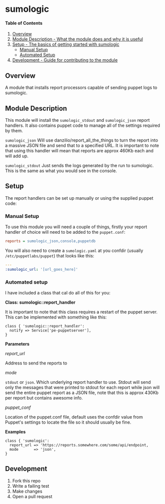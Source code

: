 # sumologic

#### Table of Contents

1. [Overview](#overview)
2. [Module Description - What the module does and why it is useful](#module-description)
3. [Setup - The basics of getting started with sumologic](#setup)
    * [Manual Setup](#manual-setup)
    * [Automated Setup](#automated-setup)
6. [Development - Guide for contributing to the module](#development)

## Overview

A module that installs report processors capable of sending puppet logs to sumologic.

## Module Description

This module will install the `sumologic_stdout` and `sumologic_json` report handlers. It also contains puppet code to manage all of the settings required by them.

`sumologic_json` Will use danzilio/report_all_the_things to turn the report into a massive JSON file and send that to a specified URL. It is important to note that using this handler will mean that reports are approx 460Kb each and will add up.

`sumologic_stdout` Just sends the logs generated by the run to sumologic. This is the same as what you would see in the console.

## Setup

The report handlers can be set up manually or using the supplied puppet code:

### Manual Setup

To use this module you will need a couple of things, firstly your report handler of choice will need to be added to the `puppet.conf`:

```ini
reports = sumologic_json,console,puppetdb
```

You will also need to create a `sumologic.yaml` at you confdir (usually `/etc/puppetlabs/puppet`) that looks like this:
```yaml
---
:sumologic_url: '[url_goes_here]'
```

### Automated setup

I have included a class that cal do all of this for you:

**Class: sumologic::report_handler**
 
It is important to note that this class requires a restart of the puppet
server. This can be implemented with something like this:
 
```puppet
class { 'sumologic::report_handler':
  notify => Service['pe-puppetserver'],
}
```

**Parameters**

*report_url*

Address to send the reports to

*mode*

`stdout` or `json`. Which underlying report handler to use. Stdout will
send only the messages that were printed to stdout for each report while
json will send the entire puppet report as a JSON file, note that this is
approx 430Kb per report but contains awesome info.

*puppet_conf*

Location of the puppet.conf file, default uses the confdir value from
Puppet's settings to locate the file so it should usually be fine.

**Examples**

```puppet
class { 'sumologic':
  report_url => 'https://reports.somewhere.com/some/api/endpoint,
  mode       => 'json',
}
```


## Development

1. Fork this repo
2. Write a failing test
3. Make changes
4. Open a pull request
